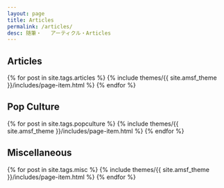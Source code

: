 ```yaml
---
layout: page
title: Articles
permalink: /articles/
desc: 随筆・	アーティクル・Articles
---
```


<h2>Articles</h2>
{% for post in site.tags.articles %}
  {% include themes/{{ site.amsf_theme }}/includes/page-item.html %}
{% endfor %}

<h2>Pop Culture</h2>
{% for post in site.tags.popculture %}
  {% include themes/{{ site.amsf_theme }}/includes/page-item.html %}
{% endfor %}


<h2>Miscellaneous</h2>
{% for post in site.tags.misc %}
  {% include themes/{{ site.amsf_theme }}/includes/page-item.html %}
{% endfor %}
